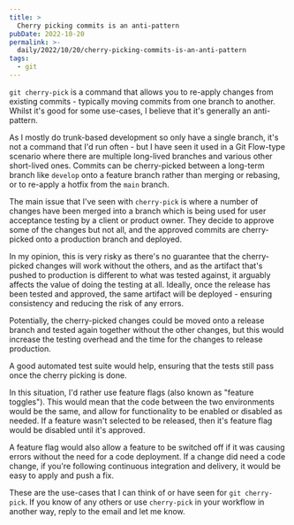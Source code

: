 ```yaml
---
title: >
  Cherry picking commits is an anti-pattern
pubDate: 2022-10-20
permalink: >-
  daily/2022/10/20/cherry-picking-commits-is-an-anti-pattern
tags:
  - git
---
```


`git cherry-pick` is a command that allows you to re-apply changes from existing commits - typically moving commits from one branch to another. Whilst it's good for some use-cases, I believe that it's generally an anti-pattern.

As I mostly do trunk-based development so only have a single branch, it's not a command that I'd run often - but I have seen it used in a Git Flow-type scenario where there are multiple long-lived branches and various other short-lived ones. Commits can be cherry-picked between a long-term branch like `develop` onto a feature branch rather than merging or rebasing, or to re-apply a hotfix from the `main` branch.

The main issue that I've seen with `cherry-pick` is where a number of changes have been merged into a branch which is being used for user acceptance testing by a client or product owner. They decide to approve some of the changes but not all, and the approved commits are cherry-picked onto a production branch and deployed.

In my opinion, this is very risky as there's no guarantee that the cherry-picked changes will work without the others, and as the artifact that's pushed to production is different to what was tested against, it arguably affects the value of doing the testing at all. Ideally, once the release has been tested and approved, the same artifact will be deployed - ensuring consistency and reducing the risk of any errors.

Potentially, the cherry-picked changes could be moved onto a release branch and tested again together without the other changes, but this would increase the testing overhead and the time for the changes to release production.

A good automated test suite would help, ensuring that the tests still pass once the cherry picking is done.

In this situation, I'd rather use feature flags (also known as "feature toggles"). This would mean that the code between the two environments would be the same, and allow for functionality to be enabled or disabled as needed. If a feature wasn't selected to be released, then it's feature flag would be disabled until it's approved.

A feature flag would also allow a feature to be switched off if it was causing errors without the need for a code deployment. If a change did need a code change, if you're following continuous integration and delivery, it would be easy to apply and push a fix.

These are the use-cases that I can think of or have seen for `git cherry-pick`. If you know of any others or use `cherry-pick` in your workflow in another way, reply to the email and let me know.
